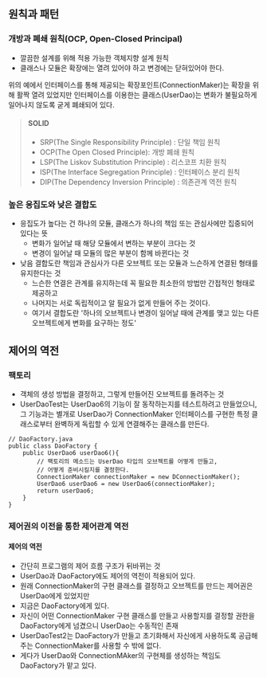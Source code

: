 ## 원칙과 패턴
### 개방과 폐쇄 원칙(OCP, Open-Closed Principal)
* 깔끔한 설계를 위해 적용 가능한 객체지향 설계 원칙
* 클래스나 모듈은 확장에는 열려 있어야 하고 변경에는 닫혀있어야 한다.

위의 예에서 인터페이스를 통해 제공되는 확장포인트(ConnectionMaker)는 확장을 위해 활짝 열려 있었지만 인터페이스를 이용한는 클래스(UserDao)는 변화가 불필요하게 일어나지 않도록 굳게 폐쇄되어 있다. 


> #### SOLID
> * SRP(The Single Responsibility Principle) : 단일 책임 원칙
> * OCP(The Open Closed Principle): 개방 폐쇄 원칙
> * LSP(The Liskov Substitution Principle) : 리스코프 치환 원칙
> * ISP(The Interface Segregation Principle) : 인터페이스 분리 원칙
> * DIP(The Dependency Inversion Principle) : 의존관계 역전 원칙

### 높은 응집도와 낮은 결합도
* 응집도가 높다는 건 하나의 모듈, 클래스가 하나의 책임 또는 관심사에만 집중되어 있다는 뜻
  * 변화가 일어날 때 해당 모듈에서 변하는 부분이 크다는 것
  * 변경이 일어날 때 모듈의 많은 부분이 함께 바뀐다는 것
* 낮음 결합도란 책임과 관심사가 다른 오브젝트 또는 모듈과 느슨하게 연결된 형태를 유지한다는 것
  * 느슨한 연결은 관계를 유지하는데 꼭 필요한 최소한의 방법만 간접적인 형태로 제공하고
  * 나머지는 서로 독립적이고 알 필요가 없게 만들어 주는 것이다.
  * 여기서 결합도란 '하나의 오브젝트나 변경이 일어날 때에 관계를 맺고 있는 다른 오브젝트에게 변화를 요구하는 정도'

## 제어의 역전
### 팩토리
* 객체의 생성 방법을 결정하고, 그렇게 만들어진 오브젝트를 돌려주는 것
* UserDaoTest는 UserDao6의 기능이 잘 동작하는지를 테스트하려고 만들었으니, 그 기능과는 별개로 UserDao가 ConnectionMaker 인터페이스를 구현한 특정 클래스로부터 완벽하게 독립할 수 있게 연결해주는 클래스를 만든다.
  
```
// DaoFactory.java
public class DaoFactory {
    public UserDao6 userDao6(){
        // 팩토리의 메소드는 UserDao 타입의 오브젝트를 어떻게 만들고, 
        // 어떻게 준비시킬지를 결정한다.
        ConnectionMaker connectionMaker = new DConnectionMaker();
        UserDao6 userDao6 = new UserDao6(connectionMaker);
        return userDao6;
    }
}
```
### 제어권의 이전을 통한 제어관계 역전
#### 제어의 역전
* 간단히 프로그램의 제어 흐름 구조가 뒤바뀌는 것
* UserDao과 DaoFactory에도 제어의 역전이 적용되어 있다.
* 원래 ConnectionMaker의 구현 클래스를 결정하고 오브젝트를 만드는 제어권은 UserDao에게 있었지만
* 지금은 DaoFactory에게 있다.
* 자신이 어떤 ConnectionMaker 구현 클래스를 만들고 사용할지를 결정할 권한을 DaoFactory에게 넘겼으니 UserDao는 수동적인 존재
* UserDaoTest2는 DaoFactory가 만들고 초기화해서 자신에게 사용하도록 공급해주는 ConnectionMaker를 사용할 수 밖에 없다. 
* 게다가 UserDao와 ConnectionMAker의 구현체를 생성하는 책임도 DaoFactory가 맡고 있다.




